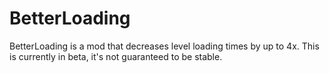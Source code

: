 # BetterLoading

BetterLoading is a mod that decreases level loading times by up to 4x. This is currently in beta, it's not guaranteed to be stable.
